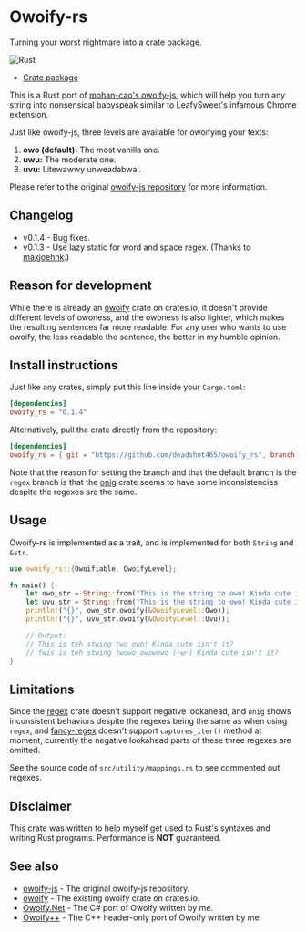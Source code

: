 # Owoify-rs
Turning your worst nightmare into a crate package.

![Rust](https://github.com/deadshot465/owoify_rs/workflows/Rust/badge.svg)

- [Crate package](https://crates.io/crates/owoify_rs)

This is a Rust port of [mohan-cao's owoify-js](https://github.com/mohan-cao/owoify-js), which will help you turn any string into nonsensical babyspeak similar to LeafySweet's infamous Chrome extension.

Just like owoify-js, three levels are available for owoifying your texts:

1. **owo (default):** The most vanilla one.
2. **uwu:** The moderate one.
3. **uvu:** Litewawwy unweadabwal.

Please refer to the original [owoify-js repository](https://github.com/mohan-cao/owoify-js) for more information.

## Changelog
- v0.1.4 - Bug fixes.
- v0.1.3 - Use lazy static for word and space regex. (Thanks to [maxjoehnk](https://github.com/maxjoehnk).)

## Reason for development
While there is already an [owoify](https://crates.io/crates/owoify) crate on crates.io, it doesn't provide different levels of owoness, and the owoness is also lighter, which makes the resulting sentences far more readable. For any user who wants to use owoify, the less readable the sentence, the better in my humble opinion.

## Install instructions
Just like any crates, simply put this line inside your `Cargo.toml`:
```toml
[dependencies]
owoify_rs = "0.1.4"
```
Alternatively, pull the crate directly from the repository:
```toml
[dependencies]
owoify_rs = { git = "https://github.com/deadshot465/owoify_rs", branch = "regex" }
```
Note that the reason for setting the branch and that the default branch is the `regex` branch is that the [onig](https://crates.io/crates/onig) crate seems to have some inconsistencies despite the regexes are the same.

## Usage
Owoify-rs is implemented as a trait, and is implemented for both `String` and `&str`.
```rust
use owoify_rs::{Owoifiable, OwoifyLevel};

fn main() {
    let owo_str = String::from("This is the string to owo! Kinda cute isn't it?");
    let uvu_str = String::from("This is the string to owo! Kinda cute isn't it?");
    println!("{}", owo_str.owoify(&OwoifyLevel::Owo));
    println!("{}", uvu_str.owoify(&OwoifyLevel::Uvu));

    // Output:
    // This is teh stwing two owo! Kinda cute isn't it?
    // fwis is teh stwing twowo owowowo (⌒ω⌒) Kinda cute isn't it?
}
```

## Limitations
Since the [regex](https://crates.io/crates/regex) crate doesn't support negative lookahead, and `onig` shows inconsistent behaviors despite the regexes being the same as when using `regex`, and [fancy-regex](https://crates.io/crates/fancy-regex) doesn't support `captures_iter()` method at moment, currently the negative lookahead parts of these three regexes are omitted.

See the source code of `src/utility/mappings.rs` to see commented out regexes.

## Disclaimer
This crate was written to help myself get used to Rust's syntaxes and writing Rust programs. Performance is **NOT** guaranteed.

## See also
- [owoify-js](https://github.com/mohan-cao/owoify-js) - The original owoify-js repository.
- [owoify](https://crates.io/crates/owoify) - The existing owoify crate on crates.io.
- [Owoify.Net](https://www.nuget.org/packages/Owoify.Net/1.0.1) - The C# port of Owoify written by me.
- [Owoify++](https://github.com/deadshot465/OwoifyCpp) - The C++ header-only port of Owoify written by me.